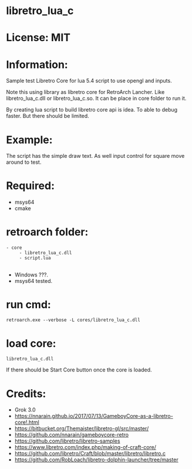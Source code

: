 # libretro_lua_c

# License: MIT

# Information:
  Sample test Libretro Core for lua 5.4 script to use opengl and inputs.

  Note this using library as libretro core for RetroArch Lancher. Like libretro_lua_c.dll or libretro_lua_c.so. It can be place in core folder to run it.

  By creating lua script to build libretro core api is idea. To able to debug faster. But there should be limited.

# Example:
  The script has the simple draw text. As well input control for square move around to test.

# Required:
- msys64
- cmake

# retroarch folder:
```
- core
     - libretro_lua_c.dll
     - script.lua
```

## 
- Windows ???.
- msys64 tested.

# run cmd:
```
retroarch.exe --verbose -L cores/libretro_lua_c.dll
```

# load core:
```
libretro_lua_c.dll
```

If there should be Start Core button once the core is loaded.

# Credits:
 * Grok 3.0
 * https://nnarain.github.io/2017/07/13/GameboyCore-as-a-libretro-core!.html
 * https://bitbucket.org/Themaister/libretro-gl/src/master/
 * https://github.com/nnarain/gameboycore-retro
 * https://github.com/libretro/libretro-samples
 * https://www.libretro.com/index.php/making-of-craft-core/
 * https://github.com/libretro/Craft/blob/master/libretro/libretro.c
 * https://github.com/RobLoach/libretro-dolphin-launcher/tree/master
